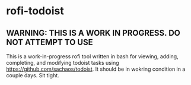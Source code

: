 # rofi-todoist
## WARNING: THIS IS A WORK IN PROGRESS. DO NOT ATTEMPT TO USE
This is a work-in-progress rofi tool written in bash for viewing, adding, completing, and modifying todoist tasks using https://github.com/sachaos/todoist. It should be in wokring condition in a couple days. Sit tight.

